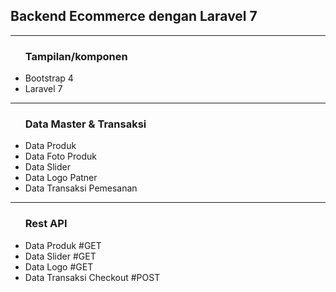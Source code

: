 <h2> Backend Ecommerce dengan Laravel 7 </h2>
<hr>
<ul>
 <h3>Tampilan/komponen</h3>
<li> Bootstrap 4 </li>
<li> Laravel 7</li>
</ul>
 <hr>
 <ul> 
<h3>Data Master & Transaksi</h3>
<li>Data Produk</li>
<li>Data Foto Produk </li>
<li>Data Slider </li>
<li>Data Logo Patner </li>
<li>Data Transaksi Pemesanan </li>
 </ul>
 <hr>
 <ul>
<h3>Rest API</h3>
<li>Data Produk #GET</li>
<li>Data Slider #GET</li>
<li>Data Logo #GET</li>
<li>Data Transaksi Checkout #POST</li>

 </ul>
